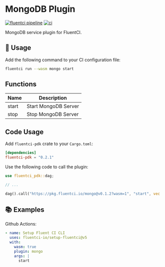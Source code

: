# MongoDB Plugin

[![fluentci pipeline](https://shield.fluentci.io/x/mongo)](https://pkg.fluentci.io/mongo)
[![ci](https://github.com/fluentci-io/services/actions/workflows/mongodb.yml/badge.svg)](https://github.com/fluentci-io/services/actions/workflows/mongodb.yml)

MongoDB service plugin for FluentCI.

## 🚀 Usage

Add the following command to your CI configuration file:

```bash
fluentci run --wasm mongo start
```

## Functions

| Name   | Description                                 |
| ------ | --------------------------------------------|
| start  | Start MongoDB Server                       |
| stop   | Stop MongoDB Server                        |

## Code Usage

Add `fluentci-pdk` crate to your `Cargo.toml`:

```toml
[dependencies]
fluentci-pdk = "0.2.1"
```

Use the following code to call the plugin:

```rust
use fluentci_pdk::dag;

// ...

dag().call("https://pkg.fluentci.io/mongo@v0.1.2?wasm=1", "start", vec![])?;
```

## 📚 Examples

Github Actions:

```yaml
- name: Setup Fluent CI CLI
  uses: fluentci-io/setup-fluentci@v5
  with:
    wasm: true
    plugin: mongo
    args: |
      start
```
